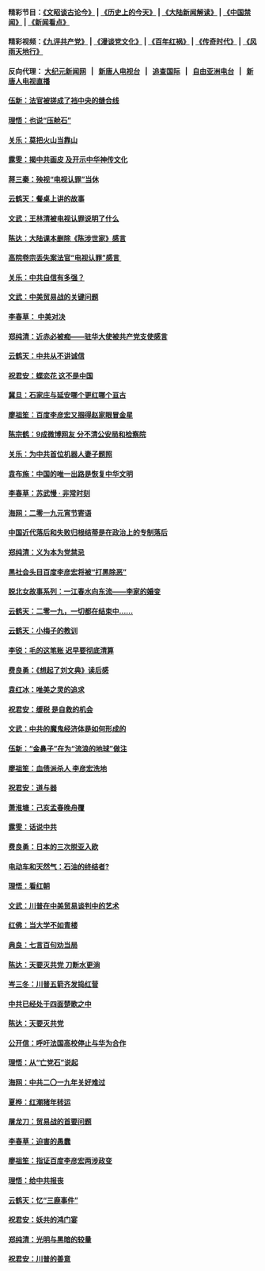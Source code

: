 #### 精彩节目：[《文昭谈古论今》](http://155.138.205.71/wenzhao) | [《历史上的今天》](http://155.138.205.71/today-in-history) | [《大陆新闻解读》](http://155.138.205.71/ntdtv-comedy) | [《中国禁闻》](http://155.138.205.71/ntdtv-news) | [《新闻看点》](http://155.138.205.71/news-insight) 

 #### 精彩视频：[《九评共产党》](http://155.138.205.71:10000/videos/jiuping) | [《漫谈党文化》](http://155.138.205.71:10000/videos/mtdwh) | [《百年红祸》](http://155.138.205.71:10000/videos/bnhh) | [《传奇时代》](http://155.138.205.71:10000/videos/legend) | [《风雨天地行》](http://155.138.205.71:10000/videos/fytdx) 

 #### 反向代理： [大纪元新闻网](http://155.138.205.71:10080/) &nbsp;&nbsp;|&nbsp;&nbsp; [新唐人电视台](http://155.138.205.71:8000/) &nbsp;&nbsp;|&nbsp;&nbsp; [追查国际](http://155.138.205.71:10010/) &nbsp;&nbsp;|&nbsp;&nbsp; [自由亚洲电台](http://155.138.205.71:9800/) &nbsp;&nbsp;|&nbsp;&nbsp; [新唐人电视直播](http://155.138.205.71/) 

#### [伍新：法官被搓成了裆中央的缝合线](../pages/nsc993/n11070407.md?t=02260337) 

#### [理悟：也说“压舱石”](../pages/nsc993/n11070157.md?t=02260337) 

#### [关乐：莫把火山当靠山](../pages/nsc993/n11068995.md?t=02260337) 

#### [露雯：揭中共画皮 及开示中华神传文化](../pages/nsc993/n11068776.md?t=02260337) 

#### [蒋三秦：殃视“电视认罪”当休](../pages/nsc993/n11068739.md?t=02260337) 

#### [云鹤天：餐桌上讲的故事](../pages/nsc993/n11068720.md?t=02260337) 

#### [文武：王林清被电视认罪说明了什么](../pages/nsc993/n11067393.md?t=02260337) 

#### [陈达：大陆课本删除《陈涉世家》感言](../pages/nsc993/n11067375.md?t=02260337) 

#### [高院卷宗丢失案法官“电视认罪”感言 ](../pages/nsc993/n11067361.md?t=02260337) 

#### [关乐：中共自信有多强？](../pages/nsc993/n11067379.md?t=02260337) 

#### [文武：中美贸易战的关键问题](../pages/nsc993/n11065557.md?t=02260337) 

#### [李春草： 中美对决](../pages/nsc993/n11065537.md?t=02260337) 

#### [郑纯清：近赤必被痴——驻华大使被共产党支使感言](../pages/nsc993/n11065483.md?t=02260337) 

#### [云鹤天：中共从不讲诚信](../pages/nsc993/n11063425.md?t=02260337) 

#### [祝君安：蝶恋花  这不是中国](../pages/nsc993/n11063384.md?t=02260337) 

#### [冀旦：石家庄与延安哪个更红哪个亘古](../pages/nsc993/n11061823.md?t=02260337) 

#### [廖祖笙：百度李彦宏又掴得赵家眼冒金星](../pages/nsc993/n11061663.md?t=02260337) 

#### [陈宗鹤：9成微博网友 分不清公安局和检察院](../pages/nsc993/n11061221.md?t=02260337) 

#### [关乐：为中共首位机器人妻子题照](../pages/nsc993/n11059584.md?t=02260337) 

#### [袁布施：中国的唯一出路是恢复中华文明](../pages/nsc993/n11059626.md?t=02260337) 

#### [李春草：苏武慢 · 非常时刻](../pages/nsc993/n11059601.md?t=02260337) 

#### [海网：二零一九元宵节寄语](../pages/nsc993/n11059559.md?t=02260337) 

#### [中国近代落后和失败归根结蒂是在政治上的专制落后](../pages/nsc993/n11059492.md?t=02260337) 

#### [郑纯清：义为本为党禁忌](../pages/nsc993/n11059333.md?t=02260337) 

#### [黑社会头目百度李彦宏将被“打黑除恶”](../pages/nsc993/n11059139.md?t=02260337) 

#### [脱北女故事系列：一江春水向东流——李家的婚变](../pages/nsc993/n11058783.md?t=02260337) 

#### [云鹤天：二零一九，一切都在结束中……](../pages/nsc993/n11058695.md?t=02260337) 

#### [云鹤天：小梅子的教训](../pages/nsc993/n11058601.md?t=02260337) 

#### [李锐：毛的这笔账 迟早要彻底清算](../pages/nsc993/n11054514.md?t=02260337) 

#### [费良勇：《想起了刘文典》读后感](../pages/nsc993/n11054408.md?t=02260337) 

#### [袁红冰：唯美之灵的追求](../pages/nsc993/n11052800.md?t=02260337) 

#### [祝君安：缓税 是自救的机会](../pages/nsc993/n11052714.md?t=02260337) 

#### [文武：中共的魔鬼经济体是如何形成的](../pages/nsc993/n11051908.md?t=02260337) 

#### [伍新：“金鼻子”在为“流浪的地球”做注](../pages/nsc993/n11051603.md?t=02260337) 

#### [廖祖笙：血债派杀人 李彦宏洗地](../pages/nsc993/n11051397.md?t=02260337) 

#### [祝君安：道与器](../pages/nsc993/n11050653.md?t=02260337) 

#### [萧淮塘：己亥孟春晚舟覆](../pages/nsc993/n11050615.md?t=02260337) 

#### [露雯：话说中共](../pages/nsc993/n11050549.md?t=02260337) 

#### [费良勇：日本的三次脱亚入欧](../pages/nsc993/n11050067.md?t=02260337) 

#### [电动车和天然气：石油的终结者?](../pages/nsc993/n11047401.md?t=02260337) 

#### [理悟：看红朝](../pages/nsc993/n11047368.md?t=02260337) 

#### [文武：川普在中美贸易谈判中的艺术](../pages/nsc993/n11047216.md?t=02260337) 

#### [红佛：当大学不如青楼](../pages/nsc993/n11046910.md?t=02260337) 

#### [典良：七言百句劝当局](../pages/nsc993/n11046467.md?t=02260337) 

#### [陈达：天要灭共党 刀断水更淌](../pages/nsc993/n11045758.md?t=02260337) 

#### [岑三冬：川普五箭齐发捣红营](../pages/nsc993/n11045729.md?t=02260337) 

#### [中共已经处于四面楚歌之中](../pages/nsc993/n11044959.md?t=02260337) 

#### [陈达：天要灭共党](../pages/nsc993/n11043924.md?t=02260337) 

#### [公开信：呼吁法国高校停止与华为合作](../pages/nsc993/n11042967.md?t=02260337) 

#### [理悟：从“亡党石”说起](../pages/nsc993/n11042524.md?t=02260337) 

#### [海网：中共二〇一九年关好难过](../pages/nsc993/n11041415.md?t=02260337) 

#### [夏桦：红潮猪年转运](../pages/nsc993/n11041337.md?t=02260337) 

#### [屠龙刀：贸易战的首要问题](../pages/nsc993/n11040283.md?t=02260337) 

#### [李春草：迫害的愚蠢](../pages/nsc993/n11036601.md?t=02260337) 

#### [廖祖笙：指证百度李彦宏两涉政变](../pages/nsc993/n11036579.md?t=02260337) 

#### [理悟：给中共报丧](../pages/nsc993/n11036501.md?t=02260337) 

#### [云鹤天：忆“三鹿事件”](../pages/nsc993/n11036466.md?t=02260337) 

#### [祝君安：妖共的鸿门宴](../pages/nsc993/n11035387.md?t=02260337) 

#### [郑纯清：光明与黑暗的较量](../pages/nsc993/n11035337.md?t=02260337) 

#### [祝君安：川普的善意](../pages/nsc993/n11032077.md?t=02260337) 

